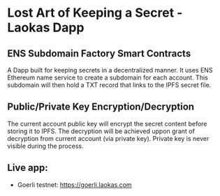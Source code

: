 # Lost Art of Keeping a Secret - Laokas Dapp

## ENS Subdomain Factory Smart Contracts

A Dapp built for keeping secrets in a decentralized manner. It uses ENS Ethereum name service to create a subdomain for each account. This subdomain will then hold a TXT record that links to the IPFS secret file.

## Public/Private Key Encryption/Decryption

The current account public key will encrypt the secret content before storing it to IPFS. The decryption will be achieved uppon grant of decryption from current account (via private key). Private key is never visible during the process.


## Live app:
- Goerli testnet: https://goerli.laokas.com